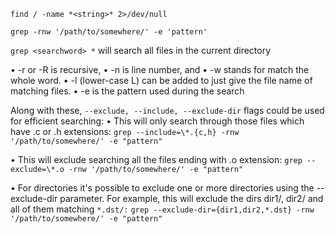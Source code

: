 `find / -name *<string>* 2>/dev/null`

`grep -rnw '/path/to/somewhere/' -e 'pattern'`

`grep <searchword> *` will search all files in the current directory

•	-r or -R is recursive,
•	-n is line number, and
•	-w stands for match the whole word.
•	-l (lower-case L) can be added to just give the file name of matching files.
•	-e is the pattern used during the search

Along with these, `--exclude, --include, --exclude-dir` flags could be used for efficient searching:
•	This will only search through those files which have .c or .h extensions:
`grep --include=\*.{c,h} -rnw '/path/to/somewhere/' -e "pattern"`

•	This will exclude searching all the files ending with .o extension:
`grep --exclude=\*.o -rnw '/path/to/somewhere/' -e "pattern"`

•	For directories it's possible to exclude one or more directories using the --exclude-dir parameter. For example, this will exclude the dirs dir1/, dir2/ and all of them matching `*.dst/:`
`grep --exclude-dir={dir1,dir2,*.dst} -rnw '/path/to/somewhere/' -e "pattern"`

